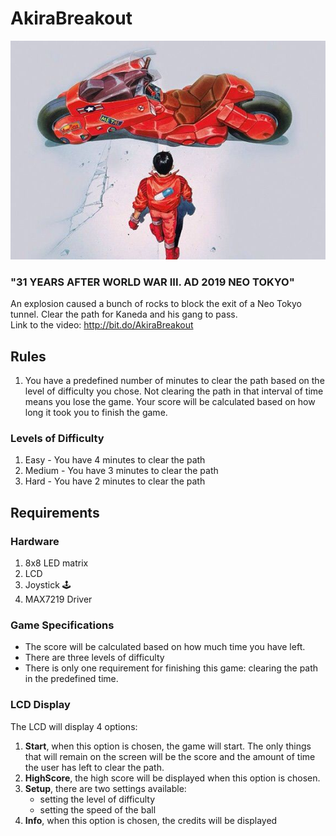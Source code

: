 # AkiraBreakout

![alt text](https://github.com/dianapaula19/IntroductionToRobotics/blob/master/MatrixGame/kanedaImage.jpg)
### "31 YEARS AFTER WORLD WAR III. AD 2019 NEO TOKYO"

An explosion caused a bunch of rocks to block the exit of a Neo Tokyo tunnel. Clear the path for Kaneda and his gang to pass.  
Link to the video: http://bit.do/AkiraBreakout

## Rules

1. You have a predefined number of minutes to clear the path based on the level of difficulty you chose. Not clearing the path in that interval of time means you lose the game. Your score will be calculated based on how long it took you to finish the game. 

### Levels of Difficulty

1. Easy - You have 4 minutes to clear the path
2. Medium - You have 3 minutes to clear the path
3. Hard - You have 2 minutes to clear the path

## Requirements 

### Hardware

1. 8x8 LED matrix
2. LCD
3. Joystick :joystick:
4. MAX7219 Driver

### Game Specifications

- The score will be calculated based on how much time you have left.
- There are three levels of difficulty
- There is only one requirement for finishing this game: clearing the path in the predefined time.

### LCD Display
The LCD will display 4 options:

1. **Start**, when this option is chosen, the game will start. The only things that will remain on the screen will be the score and the amount of time the user has left to clear the path.
2. **HighScore**, the high score will be displayed when this option is chosen.
3. **Setup**, there are two settings available: 
   - setting the level of difficulty
   - setting the speed of the ball
4. **Info**, when this option is chosen, the credits will be displayed
